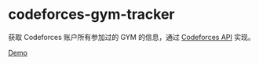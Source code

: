 # codeforces-gym-tracker

获取 Codeforces 账户所有参加过的 GYM 的信息，通过 [Codeforces API](https://codeforces.com/apiHelp) 实现。

[Demo](https://codeforces-gym-tracker.lnkkerst.me/)
